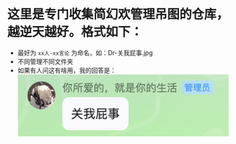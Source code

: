 # 这里是专门收集简幻欢管理吊图的仓库，越逆天越好。格式如下：
- 最好为 `xx人-xx言论` 为命名，如：Dr-关我屁事.jpg
- 不同管理不同文件夹
- 如果有人问这有啥用，我的回答是：    
  ![](./Dr/关我屁事.png)
